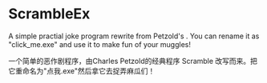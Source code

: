 # ScrambleEx

A simple practial joke program rewrite from Petzold's <Scramble>. You can rename it as "click_me.exe" and use it to make fun of your muggles!

一个简单的恶作剧程序，由Charles Petzold的经典程序 Scramble 改写而来。把它重命名为"点我.exe"然后拿它去捉弄麻瓜们！
